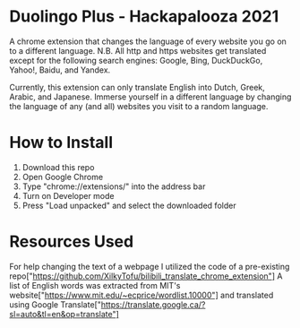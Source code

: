 # Duolingo Plus - Hackapalooza 2021
A chrome extension that changes the language of every website you go on to a different language.
N.B. All http and https websites get translated except for the following search engines: Google, Bing, DuckDuckGo, Yahoo!, Baidu, and Yandex.

Currently, this extension can only translate English into Dutch, Greek, Arabic, and Japanese.
Immerse yourself in a different language by changing the language of any (and all) websites you visit to a random language.

# How to Install
1. Download this repo
2. Open Google Chrome
3. Type "chrome://extensions/" into the address bar
4. Turn on Developer mode
5. Press "Load unpacked" and select the downloaded folder

# Resources Used
For help changing the text of a webpage I utilized the code of a pre-existing repo["https://github.com/XilkyTofu/bilibili_translate_chrome_extension"]
A list of English words was extracted from MIT's website["https://www.mit.edu/~ecprice/wordlist.10000"] and translated using Google Translate["https://translate.google.ca/?sl=auto&tl=en&op=translate"]

